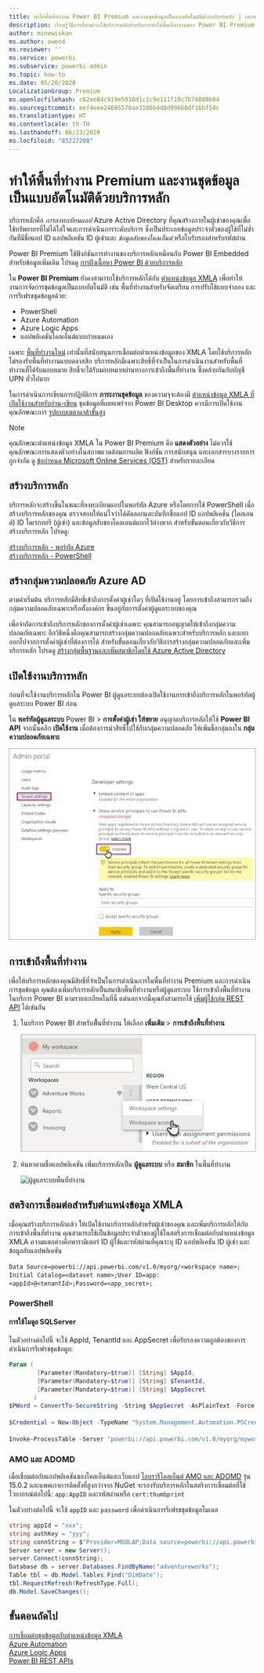 ```yaml
---
title: ทำให้พื้นที่ทำงาน Power BI Premium และงานชุดข้อมูลเป็นแบบอัตโนมัติด้วยบริการหลัก | เอกสาร Microsoft
description: เรียนรู้วิธีการที่สามารถใช้บริการหลักสำหรับการทำให้พื้นที่ทำงานของ Power BI Premium และงานการจัดการชุดข้อมูลเป็นแบบอัตโนมัติ
author: minewiskan
ms.author: owend
ms.reviewer: ''
ms.service: powerbi
ms.subservice: powerbi-admin
ms.topic: how-to
ms.date: 05/20/2020
LocalizationGroup: Premium
ms.openlocfilehash: c62ee84c919e5910d1c1c9e111f19c7b74889b04
ms.sourcegitcommit: eef4eee24695570ae3186b4d8d99660df16bf54c
ms.translationtype: HT
ms.contentlocale: th-TH
ms.lasthandoff: 06/23/2020
ms.locfileid: "85227208"
---
```

# <a name="automate-premium-workspace-and-dataset-tasks-with-service-principals"></a>ทำให้พื้นที่ทำงาน Premium และงานชุดข้อมูลเป็นแบบอัตโนมัติิด้วยบริการหลัก

บริการหลักคือ *การลงทะเบียนแอป* Azure Active Directory ที่คุณสร้างภายในผู้เช่าของคุณเพื่อใช้ทรัพยากรที่ไม่ได้ใส่ใจและการดำเนินการระดับบริการ ซึ่งเป็นประเภทข้อมูลประจำตัวของผู้ใช้ที่ไม่ซ้ำกันที่มีชื่อแอป ID แอปพลิเคชัน ID ผู้เช่าและ *ข้อมูลลับของไคลเอ็นต์* หรือใบรับรองสำหรับรหัสผ่าน

Power BI Premium ใช้ฟังก์ชันการทำงานของบริการหลักเหมือนกับ Power BI Embedded สำหรับข้อมูลเพิ่มเติม โปรดดู [การฝังเนื้อหา Power BI ด้วยบริการหลัก](../developer/embedded/embed-service-principal.md)

ใน **Power BI Premium** ยังคงสามารถใช้บริการหลักได้กับ [ตำแหน่งข้อมูล XMLA](service-premium-connect-tools.md) เพื่อทำให้งานการจัดการชุดข้อมูลเป็นแบบอัตโนมัติ เช่น พื้นที่ทำงานสำหรับจัดเตรียม การปรับใช้แบบจำลอง และการรีเฟรชชุดข้อมูลด้วย:

- PowerShell
- Azure Automation
- Azure Logic Apps
- แอปพลิเคชันไคลเอ็นต์แบบกำหนดเอง

เฉพาะ [พื้นที่ทำงานใหม่](../collaborate-share/service-new-workspaces.md) เท่านั้นที่สนับสนุนการเชื่อมต่อตำแหน่งข้อมูลของ XMLA โดยใช้บริการหลัก ไม่รองรับพื้นที่ทำงานแบบคลาสสิก บริการหลักมีเฉพาะสิทธิ์ที่จำเป็นในการดำเนินงานสำหรับพื้นที่ทำงานที่ได้รับมอบหมาย สิทธิ์จะได้รับมอบหมายผ่านทางการเข้าถึงพื้นที่ทำงาน ซึ่งคล้ายกันกับบัญชี UPN ทั่วไปมาก

ในการดำเนินการเขียนการปฏิบัติการ **ภาระงานชุดข้อมูล** ของความจุจะต้องมี [ตำแหน่งข้อมูล XMLA ที่เปิดใช้งานสำหรับอ่าน-เขียน](service-premium-connect-tools.md#enable-xmla-read-write) ชุดข้อมูลที่เผยแพร่จาก Power BI Desktop ควรมีการเปิดใช้งานคุณลักษณะการ [รูปแบบเมตาดาต้าขั้นสูง](../connect-data/desktop-enhanced-dataset-metadata.md)

> [!NOTE]
> คุณลักษณะตำแหน่งข้อมูล XMLA ใน Power BI Premium คือ **แสดงตัวอย่าง** ไม่ควรใช้คุณลักษณะการแสดงตัวอย่างในสภาพแวดล้อมการผลิต ฟังก์ชัน การสนับสนุน และเอกสารบางรายการถูกจำกัด  ดู [ข้อกำหนด Microsoft Online Services (OST)](https://www.microsoft.com/licensing/product-licensing/products?rtc=1) สำหรับรายละเอียด

## <a name="create-a-service-principal"></a>สร้างบริการหลัก

บริการหลักจะสร้างขึ้นในขณะที่ลงทะเบียนแอปในพอร์ทัล Azure หรือโดยการใช้ PowerShell เมื่อสร้างบริการหลักของคุณ ตรวจสอบให้แน่ใจว่าได้คัดลอกและบันทึกชื่อแอป ID แอปพลิเคชัน (ไคลเอนต์) ID ไดเรกทอรี (ผู้เช่า) และข้อมูลลับของไคลเอนต์แยกไว้ต่างหาก สำหรับขั้นตอนเกี่ยวกับวิธีการสร้างบริการหลัก โปรดดู:

[สร้างบริการหลัก - พอร์ทัล Azure](https://docs.microsoft.com/azure/active-directory/develop/howto-create-service-principal-portal)   
[สร้างบริการหลัก - PowerShell](https://docs.microsoft.com/azure/active-directory/develop/howto-authenticate-service-principal-powershell)

## <a name="create-an-azure-ad-security-group"></a>สร้างกลุ่มความปลอดภัย Azure AD

ตามค่าเริ่มต้น บริการหลักมีสิทธิ์เข้าถึงการตั้งค่าผู้เช่าใดๆ ที่เปิดใช้งานอยู่ โดยการเข้าถึงสามารถรวมถึงกลุ่มความปลอดภัยเฉพาะหรือทั้งองค์กร ขึ้นอยู่กับการตั้งค่าผู้ดูแลระบบของคุณ

เพื่อจำกัดการเข้าถึงบริการหลักของการตั้งค่าผู้เช่าเฉพาะ คุณสามารถอนุญาตให้เข้าถึงกลุ่มความปลอดภัยเฉพาะ อีกวิธีหนึ่งคือคุณสามารถสร้างกลุ่มความปลอดภัยเฉพาะสำหรับบริการหลัก และแยกออกไปจากการตั้งค่าผู้เช่าที่ต้องการได้ สำหรับขั้นตอนเกี่ยวกับวิธีการสร้างกลุ่มความปลอดภัยและเพิ่มบริการหลัก โปรดดู [สร้างกลุ่มพื้นฐานและเพิ่มสมาชิกโดยใช้ Azure Active Directory](https://docs.microsoft.com/azure/active-directory/fundamentals/active-directory-groups-create-azure-portal)

## <a name="enable-service-principals"></a>เปิดใช้งานบริการหลัก

ก่อนที่จะใช้งานบริการหลักใน Power BI ผู้ดูแลระบบต้องเปิดใช้งานการเข้าถึงบริการหลักในพอร์ทัลผู้ดูแลระบบ Power BI ก่อน

ใน **พอร์ทัลผู้ดูแลระบบ** Power BI > **การตั้งค่าผู้เช่า ให้ขยาย** อนุญาตบริการหลักให้ใช้ **Power BI API** จากนั้นคลิก **เปิดใช้งาน** เมื่อต้องการนำสิทธิ์ไปใช้กับกลุ่มความปลอดภัย ให้เพิ่มชื่อกลุ่มลงใน **กลุ่มความปลอดภัยเฉพาะ**

![การตั้งค่าพื้นที่ทำงาน](media/service-premium-service-principal/admin-portal.png)

## <a name="workspace-access"></a>การเข้าถึงพื้นที่ทำงาน

เพื่อให้บริการหลักของคุณมีสิทธิ์ที่จำเป็นในการดำเนินการในพื้นที่ทำงาน Premium และการดำเนินการชุดข้อมูล คุณต้องเพิ่มบริการหลักเป็นสมาชิกพื้นที่ทำงานหรือผู้ดูแลระบบ ใช้การเข้าถึงพื้นที่ทำงานในบริการ Power BI ตามรายละเอียดในที่นี้ แต่นอกจากนี้คุณยังสามารถใช้ [เพิ่มผู้ใช้กลุ่ม REST API](https://docs.microsoft.com/rest/api/power-bi/groups/addgroupuser) ได้เช่นกัน

1. ในบริการ Power BI สำหรับพื้้นที่ทำงาน ให้เลือก **เพิ่มเติม** > **การเข้าถึงพื้นที่ทำงาน**

    ![การตั้งค่าพื้นที่ทำงาน](media/service-premium-service-principal/workspace-access.png)

2. ค้นหาตามชื่อแอปพลิเคชัน เพิ่มบริการหลักเป็น **ผู้ดูแลระบบ** หรือ **สมาชิก** ในพื้นที่ทำงาน

    ![ผู้ดูแลระบบพื้นที่ทำงาน](media/service-premium-service-principal/add-service-principal-in-the-UI.png)

## <a name="connection-strings-for-the-xmla-endpoint"></a>สตริงการเชื่อมต่อสำหรับตำแหน่งข้อมูล XMLA

เมื่อคุณสร้างบริการหลักแล้ว ให้เปิดใช้งานบริการหลักสำหรับผู้เช่าของคุณ และเพิ่มบริการหลักให้กับการเข้าถึงพื้นที่ทำงาน คุณสามารถใช้เป็นข้อมูลประจำตัวของผู้ใช้ในสตริงการเชื่อมต่อกับตำแหน่งข้อมูล XMLA ความแตกต่างคือพารามิเตอร์ ID ผู้ใช้และรหัสผ่านที่คุณระบุ ID แอปพลิเคชัน ID ผู้เช่า และข้อมูลลับแอปพลิเคชัน

`Data Source=powerbi://api.powerbi.com/v1.0/myorg/<workspace name>; Initial Catalog=<dataset name>;User ID=app:<appId>@<tenantId>;Password=<app_secret>;`

### <a name="powershell"></a>PowerShell

#### <a name="using-sqlserver-module"></a>การใช้โมดูล SQLServer

ในตัวอย่างต่อไปนี้ จะใช้ AppId, TenantId และ AppSecret เพื่อรับรองความถูกต้องของการดำเนินการรีเฟรชชุดข้อมูล:

```powershell
Param (
        [Parameter(Mandatory=$true)] [String] $AppId,
        [Parameter(Mandatory=$true)] [String] $TenantId,
        [Parameter(Mandatory=$true)] [String] $AppSecret
       )
$PWord = ConvertTo-SecureString -String $AppSecret -AsPlainText -Force

$Credential = New-Object -TypeName "System.Management.Automation.PSCredential" -ArgumentList $AppId, $PWord

Invoke-ProcessTable -Server "powerbi://api.powerbi.com/v1.0/myorg/myworkspace" -TableName "mytable" -DatabaseName "mydataset" -RefreshType "Full" -ServicePrincipal -ApplicationId $AppId -TenantId $TenantId -Credential $Credential
```

### <a name="amo-and-adomd"></a>AMO และ ADOMD

เมื่อเชื่อมต่อกับแอปพลิเคชันของไคลเอ็นต์และเว็บแอป [ไลบรารีไคลเอ็นต์ AMO และ ADOMD](https://docs.microsoft.com/azure/analysis-services/analysis-services-data-providers) รุ่น 15.0.2 และแพคเกจการติดตั้งที่สูงกว่าจาก NuGet จะรองรับบริการหลักในสตริงการเชื่อมต่อที่ใช้ไวยากรณ์ต่อไปนี้: `app:AppID` และรหัสผ่านหรือ `cert:thumbprint`

ในตัวอย่างต่อไปนี้ จะใช้ `appID` และ `password` เพื่อดำเนินการรีเฟรชชุดข้อมูลโมเดล

```csharp
string appId = "xxx";
string authKey = "yyy";
string connString = $"Provider=MSOLAP;Data source=powerbi://api.powerbi.com/v1.0/<tenant>/<workspacename>;Initial catalog=<datasetname>;User ID=app:{appId};Password={authKey};";
Server server = new Server();
server.Connect(connString);
Database db = server.Databases.FindByName("adventureworks");
Table tbl = db.Model.Tables.Find("DimDate");
tbl.RequestRefresh(RefreshType.Full);
db.Model.SaveChanges();
```

## <a name="next-steps"></a>ขั้นตอนถัดไป

[การเชื่อมต่อชุดข้อมูลกับตำแหน่งข้อมูล XMLA](service-premium-connect-tools.md)  
[Azure Automation](https://docs.microsoft.com/azure/automation)  
[Azure Logic Apps](https://docs.microsoft.com/azure/logic-apps/)  
[Power BI REST APIs](https://docs.microsoft.com/rest/api/power-bi/)
